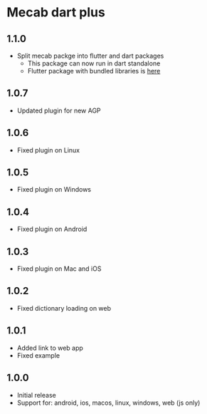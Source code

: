 # Mecab dart plus

## 1.1.0

* Split mecab packge into flutter and dart packages
  * This package can now run in dart standalone
  * Flutter package with bundled libraries is [here](https://pub.dev/packages/mecab_for_flutter)

## 1.0.7

* Updated plugin for new AGP

## 1.0.6

* Fixed plugin on Linux

## 1.0.5

* Fixed plugin on Windows

## 1.0.4

* Fixed plugin on Android

## 1.0.3

* Fixed plugin on Mac and iOS

## 1.0.2

* Fixed dictionary loading on web

## 1.0.1

* Added link to web app
* Fixed example

## 1.0.0

* Initial release
* Support for: android, ios, macos, linux, windows, web (js only)
